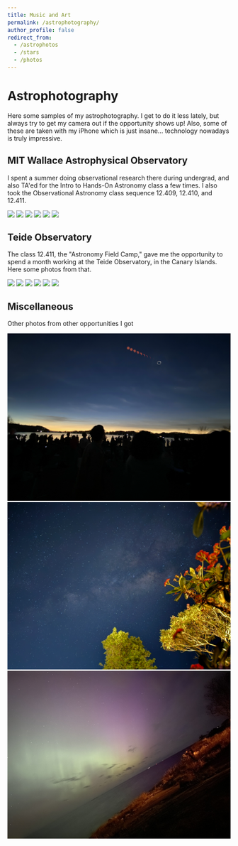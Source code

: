 ```yaml
---
title: Music and Art
permalink: /astrophotography/
author_profile: false
redirect_from:
  - /astrophotos
  - /stars
  - /photos
---
```

# Astrophotography

Here some samples of my astrophotography. I get to do it less lately, but always try to get my camera out if the opportunity shows up! Also, some of these are taken with my iPhone which is just insane... technology nowadays is truly impressive.

## MIT Wallace Astrophysical Observatory

I spent a summer doing observational research there during undergrad, and also TA'ed for the Intro to Hands-On Astronomy class a few times. I also took the Observational Astronomy class sequence 12.409, 12.410, and 12.411.

![](/images/astrophots/ast-pho20250808102348.png)
![](/images/astrophots/ast-pho20250808102517.png)
![](/images/astrophots/ast-pho20250808102550.png)
![](/images/astrophots/ast-pho20250808102630.png)
![](/images/astrophots/ast-pho20250808102648.png)
![](/images/astrophots/ast-pho20250808103047.png)
## Teide Observatory

The class 12.411, the "Astronomy Field Camp," gave me the opportunity to spend a month working at the Teide Observatory, in the Canary Islands. Here some photos from that.

![](/images/astrophots/ast-pho20250808103425.png)
![](/images/astrophots/ast-pho20250808103523.png)
![](/images/astrophots/ast-pho20250808103549.png)
![](/images/astrophots/ast-pho20250808103617.png)
![](/images/astrophots/ast-pho20250808103633.png)
![](/images/astrophots/ast-pho20250808103709.png)
## Miscellaneous
Other photos from other opportunities I got

![](/images/astrophots/ast-pho20250808103221.png)
![](/images/astrophots/ast-pho20250808104300.png)
![](/images/astrophots/northern-lights.jpeg)

